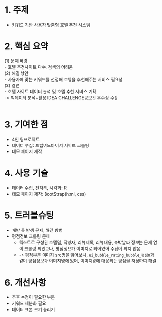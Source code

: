 # 1. 주제
- 키워드 기반 사용자 맞춤형 호텔 추천 시스템

# 2. 핵심 요약
  (1) 문제 배경<br>
  \- 호텔 추천사이트 다수, 검색의 어려움<br>
  (2) 해결 방안<br>
  \- 사용자에 맞는 키워드를 선정해 호텔을 추천해주는 서비스 필요성<br>
  (3) 결론<br>
  \- 호텔 사이트 데이터 분석 및 호텔 추천 서비스 기획<br>
  \-> 빅데이터 분석+활용 IDEA CHALLENGE공모전 우수상 수상<br><br>

# 3. 기여한 점
- 4인 팀프로젝트
- 데이터 수집: 트립어드바이저 사이트 크롤링
- 데모 페이지 제작

# 4. 사용 기술
- 데이터 수집, 전처리, 시각화: R
- 데모 페이지 제작: BootStrap(html, css)

# 5. 트러블슈팅
- 개발 중 발생 문제, 해결 방법
- 평점정보 크롤링 문제
  - 텍스트로 구성된 호텔멸, 작성자, 리뷰제목, 리뷰내용, 숙박날짜 정보는 문제 없이 크롤링 되었으나, 평점정보가 이미지로 되어있어 수집이 되지 않음
  - -> 평점부분 이미지 src명을 읽어보니, ```ui_bubble_rating_bubble_평점0```과 같이 평점정보가 이미지명에 있어, 이미지명에 대응되는 평점을 저장하여 해결

# 6. 개선사항
- 추후 수정이 필요한 부분
- 키워드 세분화 필요
- 데이터 표본 크기 늘리기
